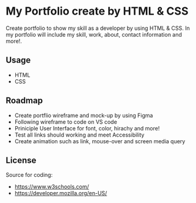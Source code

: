 # My Portfolio create by HTML & CSS

Create portfolio to show my skill as a developer by using HTML & CSS. In my portfolio will include my skill, work, about, contact information and more!. 

## Usage

- HTML
- CSS

## Roadmap

- Create portflio wireframe and mock-up by using Figma
- Following wireframe to code on VS code
- Priniciple User Interface for font, color, hirachy and more!
- Test all links should working and meet Accessibility
- Create animation such as link, mouse-over and screen media query


## License

Source for coding:
- https://www.w3schools.com/
- https://developer.mozilla.org/en-US/